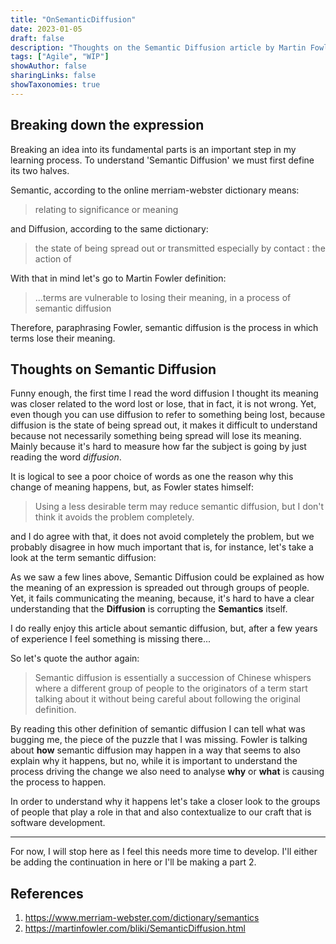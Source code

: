 ```yaml
---
title: "OnSemanticDiffusion"
date: 2023-01-05
draft: false
description: "Thoughts on the Semantic Diffusion article by Martin Fowler"
tags: ["Agile", "WIP"]
showAuthor: false
sharingLinks: false
showTaxonomies: true
---
```


## Breaking down the expression

Breaking an idea into its fundamental parts is an important step in my 
learning process. To understand 'Semantic Diffusion' we must first define 
its two halves.

Semantic, according to the online merriam-webster dictionary means:

> relating to significance or meaning

and Diffusion, according to the same dictionary:

> the state of being spread out or transmitted especially by contact : the 
> action of


With that in mind let's go to Martin Fowler definition:

> ...terms are vulnerable to losing their meaning, in a process of semantic 
> diffusion

Therefore, paraphrasing Fowler, semantic diffusion is the process in which 
terms lose their meaning.
 
## Thoughts on Semantic Diffusion

Funny enough, the first time I read the word diffusion I thought its meaning 
was closer related to the word lost or lose, that in fact, it is not wrong. Yet, 
even though you can use diffusion to refer to something being lost, because 
diffusion is the state of being spread out, it makes it difficult to understand 
because not necessarily something being spread will lose its meaning. Mainly 
because it's hard to measure how far the subject is going by just reading 
the word *diffusion*.

It is logical to see a poor choice of words as one the reason why this 
change of meaning happens, but, as Fowler states himself:

> Using a less desirable term may reduce semantic diffusion, but I don't 
> think it avoids the problem completely.

and I do agree with that, it does not avoid completely the problem, but we 
probably disagree in how much important that is, for instance, let's take a 
look at the term semantic diffusion:

As we saw a few lines above, Semantic Diffusion could be explained as how 
the meaning of an expression is spreaded out through groups of people. Yet, 
it fails communicating the meaning, because, it's hard to have a clear 
understanding that the **Diffusion** is corrupting the **Semantics** itself.

[//]: # (Agile is another good example. When we listen the word agile we 
probably think about words that are related to speed, but, agile does not 
focus on speed.)

I do really enjoy this article about semantic diffusion, but, after a few 
years of experience I feel something is missing there... 

So let's quote the author again:

> Semantic diffusion is essentially a succession of Chinese whispers where a 
> different group of people to the originators of a term start talking about 
> it without being careful about following the original definition.

By reading this other definition of semantic diffusion I can tell what was 
bugging me, the piece of the puzzle that I was missing. Fowler is talking 
about **how** semantic diffusion may happen in a way that seems to also 
explain why it happens, but no, while it is important to understand the 
process driving the change we also need to analyse **why** or **what** is 
causing the process to happen.

In order to understand why it happens let's take a closer look to the groups 
of people that play a role in that and also contextualize to our craft that 
is software development.

---

For now, I will stop here as I feel this needs more time to develop. I'll 
either be adding the continuation in here or I'll be making a part 2.

## References

1. https://www.merriam-webster.com/dictionary/semantics
2. https://martinfowler.com/bliki/SemanticDiffusion.html